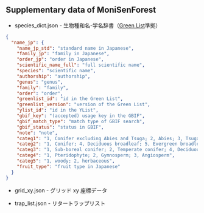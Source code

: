 ## Supplementary data of MoniSenForest

- species_dict.json - 生物種和名-学名辞書（[Green List](http://www.rdplants.org/gl/)準拠）

```JSON
{
  "name_jp": {
    "name_jp_std": "standard name in Japanese",
    "family_jp": "family in Japanese",
    "order_jp": "order in Japanese",
    "scientific_name_full": "full scientific name",
    "species": "scientific name",
    "authorship": "authorship",
    "genus": "genus",
    "family": "family",
    "order": "order",
    "greenlist_id": "id in the Green List",
    "greenlist_version": "version of the Green List",
    "ylist_id": "id in the YList",
    "gbif_key": "(accepted) usage key in the GBIF",
    "gbif_match_type": "match type of GBIF search",
    "gbif_status": "status in GBIF",
    "note": "note",
    "categ1": "1, Conifer excluding Abies and Tsuga; 2, Abies; 3, Tsuga; 4, Broadleaf",
    "categ2": "1, Conifer; 4, Deciduous broadleaf; 5, Evergreen broadleaf",
    "categ3": "1, Sub-boreal conifer; 2, Temperate conifer; 4, Deciduous broadleaf; 5, Evergreen broadleaf",
    "categ4": "1, Pteridophyte; 2, Gymnosperm; 3, Angiosperm",
    "categ5": "1, woody; 2, herbaceous",
    "fruit_type": "fruit type in Japanese"
  }
}
```

- grid_xy.json - グリッド xy 座標データ

- trap_list.json - リタートラップリスト
